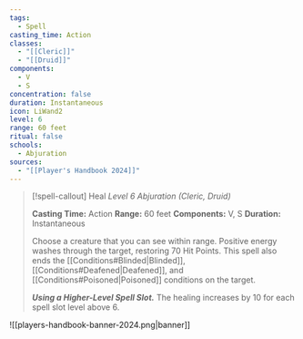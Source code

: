```yaml
---
tags:
  - Spell
casting_time: Action
classes:
  - "[[Cleric]]"
  - "[[Druid]]"
components:
  - V
  - S
concentration: false
duration: Instantaneous
icon: LiWand2
level: 6
range: 60 feet
ritual: false
schools:
  - Abjuration
sources: 
  - "[[Player's Handbook 2024]]"
---
```

>[!spell-callout] Heal
>_Level 6 Abjuration (Cleric, Druid)_
>
>**Casting Time:** Action
>**Range:** 60 feet
>**Components:** V, S
>**Duration:** Instantaneous
>
>Choose a creature that you can see within range. Positive energy washes through the target, restoring 70 Hit Points. This spell also ends the [[Conditions#Blinded\|Blinded]], [[Conditions#Deafened\|Deafened]], and [[Conditions#Poisoned\|Poisoned]] conditions on the target.
>
>**_Using a Higher-Level Spell Slot._** The healing increases by 10 for each spell slot level above 6.


![[players-handbook-banner-2024.png|banner]]